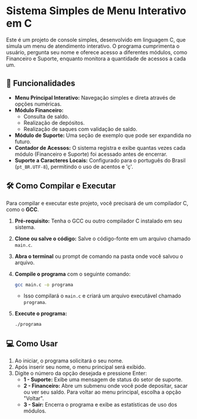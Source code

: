 # Sistema Simples de Menu Interativo em C

Este é um projeto de console simples, desenvolvido em linguagem C, que simula um menu de atendimento interativo. O programa cumprimenta o usuário, pergunta seu nome e oferece acesso a diferentes módulos, como Financeiro e Suporte, enquanto monitora a quantidade de acessos a cada um.

## 🚀 Funcionalidades

* **Menu Principal Interativo:** Navegação simples e direta através de opções numéricas.
* **Módulo Financeiro:**
    * Consulta de saldo.
    * Realização de depósitos.
    * Realização de saques com validação de saldo.
* **Módulo de Suporte:** Uma seção de exemplo que pode ser expandida no futuro.
* **Contador de Acessos:** O sistema registra e exibe quantas vezes cada módulo (Financeiro e Suporte) foi acessado antes de encerrar.
* **Suporte a Caracteres Locais:** Configurado para o português do Brasil (`pt_BR.UTF-8`), permitindo o uso de acentos e 'ç'.

## 🛠️ Como Compilar e Executar

Para compilar e executar este projeto, você precisará de um compilador C, como o **GCC**.

1.  **Pré-requisito:** Tenha o GCC ou outro compilador C instalado em seu sistema.

2.  **Clone ou salve o código:** Salve o código-fonte em um arquivo chamado `main.c`.

3.  **Abra o terminal** ou prompt de comando na pasta onde você salvou o arquivo.

4.  **Compile o programa** com o seguinte comando:
    ```bash
    gcc main.c -o programa
    ```
    * Isso compilará o `main.c` e criará um arquivo executável chamado `programa`.

5.  **Execute o programa:**
    ```bash
    ./programa
    ```

## 💻 Como Usar

1.  Ao iniciar, o programa solicitará o seu nome.
2.  Após inserir seu nome, o menu principal será exibido.
3.  Digite o número da opção desejada e pressione Enter:
    * **1 - Suporte:** Exibe uma mensagem de status do setor de suporte.
    * **2 - Financeiro:** Abre um submenu onde você pode depositar, sacar ou ver seu saldo. Para voltar ao menu principal, escolha a opção "Voltar".
    * **3 - Sair:** Encerra o programa e exibe as estatísticas de uso dos módulos.
